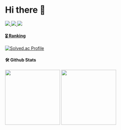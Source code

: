  # Hi there 👋

<a href="https://hits.seeyoufarm.com"><img src="https://hits.seeyoufarm.com/api/count/incr/badge.svg?url=https%3A%2F%2Fgithub.com%2FDongilDev%2F&count_bg=%23252627&title_bg=%23252627&icon=github.svg&icon_color=%23FFFFFF&title=visit&edge_flat=false"/>
<a href="mailto:kdi25144@gmail.com"><img src="https://img.shields.io/badge/Gmail-D14836?style=for-the-badge&logo=gmail&logoColor=white&link=mailto:kdi25144@gmail.com"/>
<a href="https://velog.io/@kdi2514"><img src="http://img.shields.io/badge/-Velog-20c997?style=for-the-badge&link=https://velog.io/@kdi2514"/>


 #### 🎖️ Ranking
 
 [![Solved.ac Profile](http://mazassumnida.wtf/api/v2/generate_badge?boj=kdi2514)](https://solved.ac/kdi2514/)
 
 
 #### 🛠️ Github Stats
 <p>
 <img height="180em" src="https://github-readme-stats.vercel.app/api?username=DongilDev&show_icons=true&include_all_commits=true&bg_color=30,e96443,904e95&title_color=fff&text_color=fff">
 <img height="180em" src="https://github-readme-stats.vercel.app/api/top-langs/?username=DongilDev&layout=compact&bg_color=30,e96443,904e95&title_color=fff&text_color=fff">
